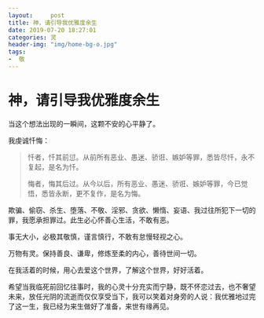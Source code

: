 ```yaml
---
layout:     post
title: 神，请引导我优雅度余生
date: 2019-07-20 18:27:01
categories: 灵
header-img: "img/home-bg-o.jpg"
tags: 
-  敬
---
```


# 神，请引导我优雅度余生

当这个想法出现的一瞬间，这颗不安的心平静了。

我虔诚忏悔：

> 忏者，忏其前愆。从前所有恶业、愚迷、骄诳、嫉妒等罪，悉皆尽忏，永不复起，是名为忏。
> 
> 悔者，悔其后过。从今以后，所有恶业、愚迷、骄诳、嫉妒等罪，今已觉悟，悉皆永断，更不复作，是名为悔。

欺骗、偷窃、杀生、堕落、不敬、淫邪、贪欲、懒惰、妄语、我过往所犯下一切的罪，我愿承担罪过。此生必心怀善心生活，不敢有恶。

事无大小，必极其敬慎，谨言慎行，不敢有怠慢轻视之心。

万物有灵。保持善良、谦卑，修炼至柔的内心，善待世间一切。

在我活着的时候，用心去爱这个世界，了解这个世界，好好活着。

希望当我临死前回忆往事时，我的心灵十分充实而宁静，既不怀恋过去，也不奢望未来，放任光阴的流逝而仅仅享受当下，我可以笑着对身旁的人说：我优雅地过完了这一生，我已经为来生做好了准备，来世有缘再见。